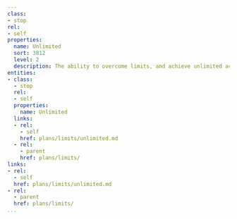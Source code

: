 ```yaml
---
class:
- stop
rel:
- self
properties:
  name: Unlimited
  sort: 3812
  level: 2
  description: The ability to overcome limits, and achieve unlimited access to resources.
entities:
- class:
  - stop
  rel:
  - self
  properties:
    name: Unlimited
  links:
  - rel:
    - self
    href: plans/limits/unlimited.md
  - rel:
    - parent
    href: plans/limits/
links:
- rel:
  - self
  href: plans/limits/unlimited.md
- rel:
  - parent
  href: plans/limits/
...
```

